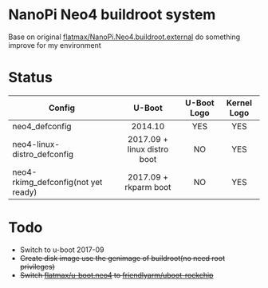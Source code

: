 # NanoPi Neo4 buildroot system
Base on original [flatmax/NanoPi.Neo4.buildroot.external](https://github.com/flatmax/NanoPi.Neo4.buildroot.external) do something improve for my environment

# Status
| Config | U-Boot | U-Boot Logo | Kernel Logo |
|-|:-:|:-------------:|:------:|
| neo4_defconfig | 2014.10 |  YES | YES |
| neo4-linux-distro_defconfig | 2017.09 + linux distro boot | NO | YES |
| neo4-rkimg_defconfig(not yet ready) | 2017.09 + rkparm boot | NO | YES |

# Todo
- Switch to u-boot 2017-09
- ~~Create disk image use the genimage of buildroot(no need root privileges)~~
- ~~Switch [flatmax/u-boot.neo4](https://github.com/flatmax/u-boot.neo4) to [friendlyarm/uboot-rockchip](https://github.com/friendlyarm/uboot-rockchip)~~